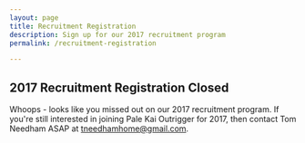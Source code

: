 ```yaml
---
layout: page
title: Recruitment Registration
description: Sign up for our 2017 recruitment program
permalink: /recruitment-registration

---
```

## 2017 Recruitment Registration Closed
Whoops - looks like you missed out on our 2017 recruitment program. If you're still interested in joining Pale Kai Outrigger for 2017, then contact Tom Needham ASAP at tneedhamhome@gmail.com.
<!--
{% include registration-form.html %}
-->